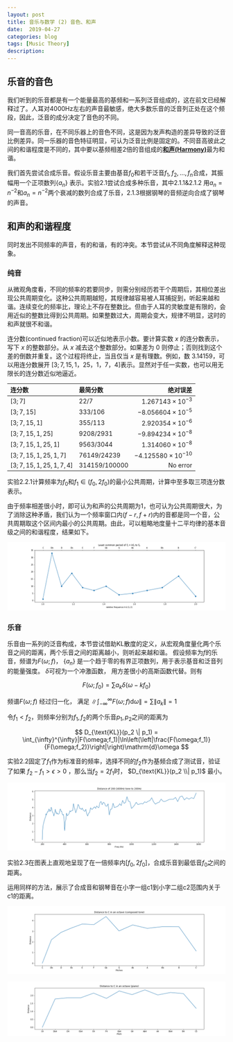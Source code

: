 ```yaml
---
layout: post
title: 音乐与数学 (2) 音色、和声
date:  2019-04-27
categories: blog
tags: [Music Theory]
description: 
---
```


## 乐音的音色

我们听到的乐音都是有一个能量最高的基频和一系列泛音组成的，这在前文已经解释过了。人耳对4000Hz左右的声音最敏感，绝大多数乐音的泛音列正处在这个频段，因此，泛音的成分决定了音色的不同。

同一音高的乐音，在不同乐器上的音色不同，这是因为发声构造的差异导致的泛音比例差异。同一乐器的音色特征明显，可认为泛音比例是固定的。不同音高彼此之间的和谐程度是不同的，其中要以基频相差2倍的音组成的[**和声(Harmony)**](https://en.wikipedia.org/wiki/Harmony)最为和谐。

我们首先尝试合成乐音。假设乐音主要由基音$f_0$和若干泛音$f_1, f_2, \dots, f_n$合成，其振幅用一个正项数列$\{a_n\}$ 表示。实验2.1尝试合成多种乐音，其中2.1.1&2.1.2 用$a_n=n^{-2}$和$a_n=n^{-2}$两个衰减的数列合成了乐音，2.1.3根据钢琴的音频逆向合成了钢琴的声音。

## 和声的和谐程度

同时发出不同频率的声音，有的和谐，有的冲突。本节尝试从不同角度解释这种现象。

### 纯音
从微观角度看，不同的频率的若要同步，则需分别经历若干个周期后，其相位差出现公共周期变化。这种公共周期越短，其规律越容易被人耳捕捉到，听起来越和谐。连续变化的频率比，理论上不存在整数比。但由于人耳的灵敏度是有限的，会用近似的整数比得到公共周期。如果整数过大，周期会变大，规律不明显，这时的和声就很不和谐。

连分数(continued fraction)可以近似地表示小数。要计算实数 $x$ 的连分数表示，写下 $x$ 的整数部分。从 $x$ 减去这个整数部分。如果差为 0 则停止；否则找到这个差的倒数并重复。这个过程将终止，当且仅当 $x$ 是有理数。例如，数 $3.14159$，可以用连分数展开 $[3;7,15,1，25，1，7，4]$表示。显然对于任一实数，也可以用无限长的连分数近似地逼近。

|连分数|最简分数|绝对误差|
|:--|:--|--:|
|$[3;7]$|$22/7$|$1.267143\times 10^{-3}$|
|$[3;7,15]$|$333/106$|$-8.056604\times 10^{-5}$|
|$[3;7,15,1]$|$355/113$|$2.920354\times 10^{-6}$|
|$[3;7,15,1,25]$|$9208/2931$|$-9.894234\times 10^{-8}$|
|$[3;7,15,1,25,1]$|$9563/3044$|$1.314060\times 10^{-8}$|
|$[3;7,15,1,25,1,7]$|$76149/24239$|$-4.125580\times 10^{-10}$|
|$[3;7,15,1,25,1,7,4]$|$314159/100000$|No error|

实验2.2.1计算频率为$f_0$和$f_1\in(f_0,2f_0)$的最小公共周期，计算中至多取三项连分数表示。

由于频率相差很小时，即可认为和声的公共周期为1，也可认为公共周期很大，为了消除这种矛盾，我们认为一个频率窗口内$(f-r,f+r)$内的音都是同一个音，公共周期取这个区间内最小的公共周期。由此，可以粗略地度量十二平均律的基本音级之间的和谐程度，结果如下。

[![](https://raw.githubusercontent.com/SimonFang1/SimonFang1.github.io/master/img/music_theory/least_common_period.png)](https://raw.githubusercontent.com/SimonFang1/SimonFang1.github.io/master/img/music_theory/least_common_period.svg)


### 乐音

乐音由一系列的泛音构成，本节尝试借助KL散度的定义，从宏观角度量化两个乐音之间的距离，两个乐音之间的距离越小，则听起来越和谐。
假设频率为$f$的乐音，频谱为$F(\omega;f)$， $\{a_n\}$ 是一个趋于零的有界正项数列，用于表示基音和泛音列的能量强度。 $\delta$可视为一个冲激函数， 用方差很小的高斯函数代替。则有

$$
F(\omega;f_0) = \sum a_k\delta(\omega - kf_0)
$$

频谱$F(\omega;f)$ 经过归一化， 满足 $\|\int_{-\infty}^{\infty}F(\omega;f)\mathrm{d}\omega\|=\sum \|a_k\|=1$



令$f_1<f_2$，则频率分别为$f_1,f_2$的两个乐音$p_1,p_2$之间的距离为

$$
D_{\text{KL}}(p_2 \| p_1) = \int_{\infty}^{\infty}|F(\omega;f_1)|\ln\left(\left|\frac{F(\omega;f_1)}{F(\omega;f_2)}\right|\right)\mathrm{d}\omega
$$

实验2.2固定了$f_1$作为标准音的频率，选择不同的$f_2$作为基频合成了测试音，验证了如果 $f_2 - f_1 > \epsilon >0$ ，那么当$f_2=2f_1$时， $D_{\text{KL}}(p_2 \\| p_1)$ 最小。

[![](https://raw.githubusercontent.com/SimonFang1/SimonFang1.github.io/master/img/music_theory/distance_200-1600.png)](https://raw.githubusercontent.com/SimonFang1/SimonFang1.github.io/master/img/music_theory/distance_200-1600.svg)

实验2.3在图表上直观地呈现了在一倍频率内$[f_0,2f_0]$，合成乐音到最低音$f_0$之间的距离。

运用同样的方法，展示了合成音和钢琴音在小字一组c1到小字二组c2范围内关于c1的距离。

[![](https://raw.githubusercontent.com/SimonFang1/SimonFang1.github.io/master/img/music_theory/distance_octave_composed.png)](https://raw.githubusercontent.com/SimonFang1/SimonFang1.github.io/master/img/music_theory/distance_octave_composed.svg)

[![](https://raw.githubusercontent.com/SimonFang1/SimonFang1.github.io/master/img/music_theory/distance_octave_piano.png)](https://raw.githubusercontent.com/SimonFang1/SimonFang1.github.io/master/img/music_theory/distance_octave_piano.svg)
